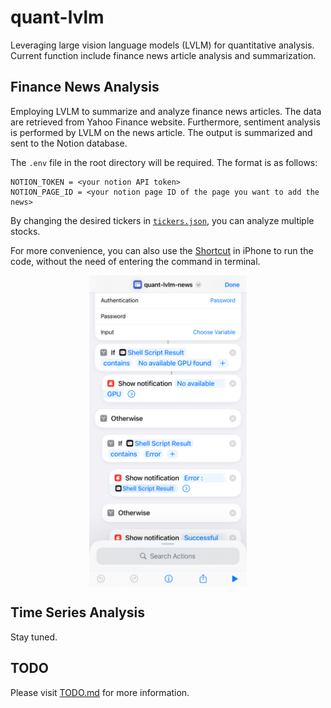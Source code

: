 # quant-lvlm

Leveraging large vision language models (LVLM) for quantitative analysis. Current function include finance news article analysis and summarization.

## Finance News Analysis
Employing LVLM to summarize and analyze finance news articles. The data are retrieved from Yahoo Finance website. Furthermore, sentiment analysis is performed by LVLM on the news article. The output is summarized and sent to the Notion database.

The `.env` file in the root directory will be required. The format is as follows:

```
NOTION_TOKEN = <your notion API token>
NOTION_PAGE_ID = <your notion page ID of the page you want to add the news>
```

By changing the desired tickers in [`tickers.json`](tickers.json), you can analyze multiple stocks.

For more convenience, you can also use the [Shortcut](https://support.apple.com/guide/shortcuts/welcome/ios) in iPhone to run the code, without the need of entering the command in terminal.

<img src="assests/iphone_shortcut.jpg" style="width: 50%; margin: auto; display: block;">

## Time Series Analysis
Stay tuned.

## TODO
Please visit [TODO.md](TODO.md) for more information.